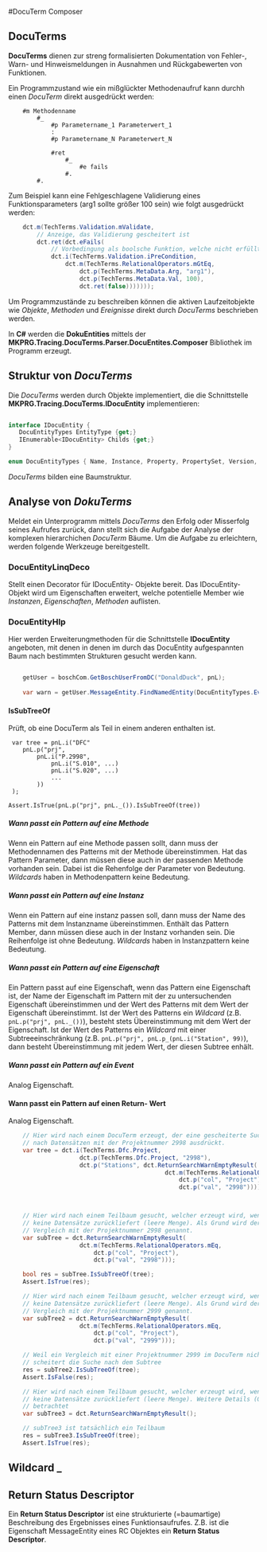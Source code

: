 ﻿#DocuTerm Composer

## DocuTerms

**DocuTerms** dienen zur streng formalisierten  Dokumentation von Fehler-, Warn- und Hinweismeldungen in Ausnahmen und Rückgabewerten von Funktionen.

Ein Programmzustand wie ein mißglückter Methodenaufruf kann durchh einen *DocuTerm* direkt ausgedrückt werden:

``````
    #m Methodenname 
        #_ 
            #p Parametername_1 Parameterwert_1
            :
            #p Parametername_N Parameterwert_N

            #ret
                #_
                    #e fails
                #.
        #.
``````        

Zum Beispiel kann eine Fehlgeschlagene Validierung eines Funktionsparameters (arg1 sollte größer 100 sein) wie folgt ausgedrückt werden:

``````C#
    dct.m(TechTerms.Validation.mValidate,
        // Anzeige, das Validierung gescheitert ist
        dct.ret(dct.eFails(
            // Vorbedingung als boolsche Funktion, welche nicht erfüllt wurde (z.B. muss arg1 >= 100 sein)
            dct.i(TechTerms.Validation.iPreCondition,        
                dct.m(TechTerms.RelationalOperators.mGtEq,                          
                    dct.p(TechTerms.MetaData.Arg, "arg1"),
                    dct.p(TechTerms.MetaData.Val, 100),
                    dct.ret(false)))))));

``````
Um Programmzustände zu beschreiben können die aktiven Laufzeitobjekte wie *Objekte*, *Methoden* und *Ereignisse*  direkt durch *DocuTerms* beschrieben werden.

In **C#** werden die **DokuEntities** mittels der **MKPRG.Tracing.DocuTerms.Parser.DocuEntites.Composer** Bibliothek im Programm erzeugt.

## Struktur von *DocuTerms*

Die *DocuTerms* werden durch Objekte implementiert, die die Schnittstelle **MKPRG.Tracing.DocuTerms.IDocuEntity** implementieren:

``````C#

interface IDocuEntity {
   DocuEntityTypes EntityType {get;}
   IEnumerable<IDocuEntity> Childs {get;}
}

enum DocuEntityTypes { Name, Instance, Property, PropertySet, Version, Event, Method, List, String, Text, Date, ReturnValue, KillIfNot, none, ListToEmbed};

``````
*DocuTerms* bilden eine Baumstruktur.


## Analyse von *DokuTerms*

Meldet ein Unterprogramm mittels *DocuTerms* den Erfolg oder Misserfolg seines Aufrufes zurück, dann stellt sich die Aufgabe der Analyse der komplexen hierarchichen *DocuTerm* Bäume. Um die Aufgabe zu erleichtern, werden folgende Werkzeuge bereitgestellt.

### DocuEntityLinqDeco

Stellt einen Decorator für IDocuEntity- Objekte bereit. Das IDocuEntity- Objekt wird um Eigenschaften erweitert, welche potentielle Member wie *Instanzen*, *Eigenschaften*, *Methoden* auflisten. 

### DocuEntityHlp

Hier werden Erweiterungmethoden für die Schnittstelle **IDocuEntity** angeboten, mit denen in denen im durch das DocuEntity aufgespannten Baum nach bestimmten Strukturen gesucht werden kann.

``````C#

    getUser = boschCom.GetBoschUserFromDC("DonaldDuck", pnL);
    
    var warn = getUser.MessageEntity.FindNamedEntity(DocuEntityTypes.Event, Composer.TechTerms.eWarn); 
``````


#### IsSubTreeOf

Prüft, ob eine DocuTerm als Teil in einem anderen enthalten ist.

     var tree = pnL.i("DFC"
        pnL.p("prj", 
            pnL.i("P.2998",
                pnL.i("S.010", ...)
                pnL.i("S.020", ...)
                ...
            ))
     );

    Assert.IsTrue(pnL.p("prj", pnL._()).IsSubTreeOf(tree))

##### Wann passt ein Pattern auf eine Methode

Wenn ein Pattern auf eine Methode passen sollt, dann muss der Methodennamen des Patterns mit der Methode übereinstimmen. Hat das Pattern Parameter, dann müssen diese auch in der passenden Methode vorhanden sein. Dabei ist die Rehenfolge der Parameter von Bedeutung.
*Wildcards* haben in Methodenpattern keine Bedeutung.

##### Wann passt ein Pattern auf eine Instanz

Wenn ein Pattern auf eine instanz passen soll, dann muss der Name des Patterns mit dem Instanzname übereinstimmen. Enthält das Pattern Member, dann müssen diese auch in der Instanz vorhanden sein. Die Reihenfolge ist ohne Bedeutung.
*Wildcards* haben in Instanzpattern keine Bedeutung.

##### Wann passt ein Pattern auf eine Eigenschaft

Ein Pattern passt auf eine Eigenschaft, wenn das Pattern eine Eigenschaft ist, der Name der Eigenschaft im Pattern mit der zu untersuchenden Eigenschaft übereinstimmen und der Wert des Patterns mit dem Wert der Eigenschaft übereinstimmt.
Ist der Wert des Patterns ein *Wildcard* (z.B. `pnL.p("prj", pnL._())`), besteht stets Übereinstimmung mit dem Wert der Eigenschaft.
Ist der Wert des Patterns ein *Wildcard* mit einer Subtreeeinschränkung (z.B. `pnL.p("prj", pnL.p_(pnL.i("Station", 99)`), dann besteht Übereinstimmung mit jedem Wert, der diesen Subtree enhält.

##### Wann passt ein Pattern auf ein Event

Analog Eigenschaft.

#### Wann passt ein Pattern auf einen Return- Wert

Analog Eigenschaft.

``````C#
    // Hier wird nach einem DocuTerm erzeugt, der eine gescheiterte Suche 
    // nach Datensätzen mit der Projektnummer 2998 ausdrückt.
    var tree = dct.i(TechTerms.Dfc.Project,
                    dct.p(TechTerms.Dfc.Project, "2998"),
                    dct.p("Stations", dct.ReturnSearchWarnEmptyResult(
                                            dct.m(TechTerms.RelationalOperators.mEq,
                                                dct.p("col", "Project"),
                                                dct.p("val", "2998")))));



    // Hier wird nach einem Teilbaum gesucht, welcher erzeugt wird, wenn eine Abfrage 
    // keine Datensätze zurückliefert (leere Menge). Als Grund wird der gescheiterte 
    // Vergleich mit der Projektnummer 2998 genannt. 
    var subTree = dct.ReturnSearchWarnEmptyResult(
                    dct.m(TechTerms.RelationalOperators.mEq,
                        dct.p("col", "Project"),
                        dct.p("val", "2998")));

    bool res = subTree.IsSubTreeOf(tree);
    Assert.IsTrue(res);

    // Hier wird nach einem Teilbaum gesucht, welcher erzeugt wird, wenn eine Abfrage 
    // keine Datensätze zurückliefert (leere Menge). Als Grund wird der gescheiterte 
    // Vergleich mit der Projektnummer 2999 genannt. 
    var subTree2 = dct.ReturnSearchWarnEmptyResult(
                    dct.m(TechTerms.RelationalOperators.mEq,
                        dct.p("col", "Project"),
                        dct.p("val", "2999")));

    // Weil ein Vergleich mit einer Projektnummer 2999 im DocuTerm nicht vorkommt,
    // scheitert die Suche nach dem Subtree
    res = subTree2.IsSubTreeOf(tree);
    Assert.IsFalse(res);

    // Hier wird nach einem Teilbaum gesucht, welcher erzeugt wird, wenn eine Abfrage 
    // keine Datensätze zurückliefert (leere Menge). Weitere Details (Grund) werden nicht 
    // betrachtet
    var subTree3 = dct.ReturnSearchWarnEmptyResult();

    // subTree3 ist tatsächlich ein Teilbaum
    res = subTree3.IsSubTreeOf(tree);
    Assert.IsTrue(res);
``````

## Wildcard _



## Return Status Descriptor

Ein **Return Status Descriptor** ist eine strukturierte (=baumartige) Beschreibung des Ergebnisses eines 
Funktionsaufrufes. Z.B. ist die Eigenschaft MessageEntity eines RC Objektes ein **Return Status Descriptor**.







